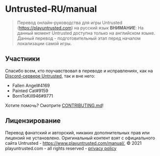 # Untrusted-RU/manual

> Перевод онлайн-руководства для игры Untrusted (<https://playuntrusted.com>) на русский язык
> **ВНИМАНИЕ**: На данный момент Untrusted доступна только на английском языке. Данный перевод - подготовительный этап перед началом локализации самой игры.

## Участники

Спасибо всем, кто поучавствовал в переводе и исправлениях, как на [Discord-сервере Untrusted](https://discord.gg/fMkDCrxU6H), так и вне него:

- Fallen Angel#4169
- Painted Cat#9159
- BornToKill946#9771

Хотите помочь? Смотрите [CONTRIBUTING.md](CONTRIBUTING.md)!

## Лицензирование

Перевод фанатский и авторский, никаких дополнительных прав или лицензий не установлено.
Оригинальный контент взят с официального сайта Untrusted - <https://www.playuntrusted.com/manual/>,
&copy; 2021 playuntrusted.com - all rights reserved - [privacy policy](https://www.playuntrusted.com/privacy-policy/)
